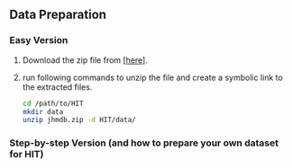 ## Data Preparation

### Easy Version

1. Download the zip file from [[here]](https://drive.google.com/file/d/1rwj3qo4r25e1_a3zB8kKwjKh1kFQCmU8/view?usp=sharing). 

2. run following commands to unzip the file and create a 
symbolic link to the extracted files.

    ```bash
    cd /path/to/HIT
    mkdir data
    unzip jhmdb.zip -d HIT/data/
    ```

### Step-by-step Version (and how to prepare your own dataset for HIT)

